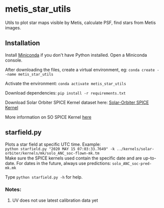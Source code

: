 # metis_star_utils
Utils to plot star maps visible by Metis, calculate PSF, find stars from Metis images.

## Installation
Install [Miniconda](https://docs.conda.io/en/latest/miniconda.html) if you don't have Python installed. Open a Miniconda console.

After downloading the files, create a virtual environment, eg:
`conda create --name metis_star_utils`

Activate the environment:
`conda activate metis_star_utils`

Download dependencies:
`pip install -r requirements.txt`

Download Solar Orbiter SPICE Kernel dataset here: [Solar-Orbiter SPICE Kernel](https://repos.cosmos.esa.int/socci/rest/api/latest/projects/SPICE_KERNELS/repos/solar-orbiter/archive?format=zip)

More information on SO SPICE Kernel [here](https://www.cosmos.esa.int/web/spice/solar-orbiter)

## starfield.py
Plots a star field at specific UTC time. Example:  
`python starfield.py "2020 MAY 15 07:03:33.7649" -k ../kernels/solar-orbiter/kernels/mk/solo_ANC_soc-flown-mk.tm`  
Make sure the SPICE kernels used contain the specific date and are up-to-date. For dates in the future, always use predictions: `solo_ANC_soc-pred-mk.mk`

Type `python starfield.py -h` for help.

### Notes:
1. UV does not use latest calibration data yet
